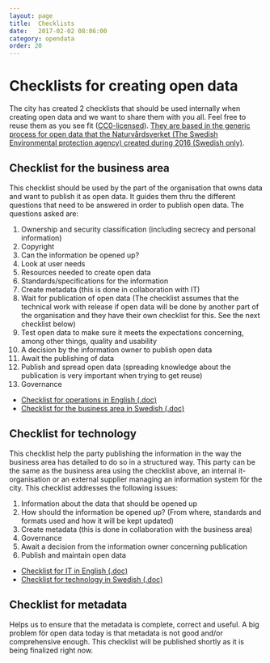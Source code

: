 ```yaml
---
layout: page
title:  Checklists
date:   2017-02-02 08:06:00
category: opendata
order: 20
---
```


# Checklists for creating open data

The city has created 2 checklists that should be used internally when creating open data and we want to share them with you all. Feel free to reuse them as you see fit ([CC0-licensed](https://creativecommons.org/share-your-work/public-domain/cc0/)). [They are based in the generic process for open data that the Naturvårdsverket (The Swedish Environmental protection agency) created during 2016 (Swedish only)](http://www.naturvardsverket.se/Stod-i-miljoarbetet/Vagledningar/Oppna-data/).

## Checklist for the business area

This checklist should be used by the part of the organisation that owns data and want to publish it as open data. It guides them thru the different questions that need to be answered  in order to publish open data. The questions asked are:

1. Ownership and security classification (including secrecy and personal information)
2. Copyright
3. Can the information be opened up?
4. Look at user needs
5. Resources needed to create open data
6. Standards/specifications for the information
7. Create metadata (this is done in collaboration with IT)
8. Wait for publication of open data (The checklist assumes that the technical work with release if open data will be done by another part of the organisation and they have their own checklist for this. See the next checklist below)
9. Test open data to make sure it meets the expectations concerning, among other things, quality and usability
10. A decision by the information owner to publish open data
11. Await the publishing of data
12. Publish and spread open data (spreading knowledge about the publication is very important when trying to get reuse)
13. Governance

* [Checklist for operations in English (.doc)](/images/Checklist-for-operations-and-publication-of-open-data.docx)
* [Checklist for the business area in Swedish (.doc)](/images/checklista-for-verksamheter-och-publicering-av-oppna-data.docx)


## Checklist for technology

This checklist help the party publishing the information in the way the business area has detailed to do so in a structured way. This party can be the same as the business area using the checklist above, an internal it-organisation or an external supplier managing an information system för the city. This checklist addresses the following issues:

1. Information about the data that should be opened up
2. How should the information be opened up? (From where, standards and formats used and how it will be kept updated)
3. Create metadata (this is done in collaboration with the business area)
4. Governance
5. Await a decision from the information owner concerning publication
6. Publish and maintain open data

* [Checklist for IT in English (.doc)](/images/Checklist-for-tecnology-and-publication-of-open-data.docx)
* [Checklist for technology in Swedish (.doc)](/images/Checklist-for-tecnology-and-publication-of-open-data.docx)

## Checklist for metadata

Helps us to ensure that the metadata is complete, correct and useful. A big problem för open data today is that metadata is not good and/or comprehensive enough. This checklist will be published shortly as it is being finalized right now.

